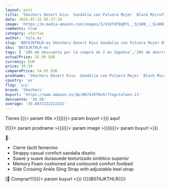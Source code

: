 ```yaml
---
layout: post
title: 'Skechers Desert Kiss  Sandalia con Pulsera Mujer  Black Microfiber Suede/Gore Trim  37 EU'
date: 2025-07-25 05:27:34
image: 'https://m.media-amazon.com/images/I/41Ufdf8gRYL._SL500_._SL400_.jpg'
comments: true
category: ofertas
author: 'tole.es'
slug: 'B074JKTHLR-es Skechers Desert Kiss Sandalia con Pulsera Mujer Black...'
sku: 'B074JKTHLR-es'
tags: [ '10% de descuento por la compra de 2 en Zapatos','20% de ahorro en calzado','20% de ahorro en moda','Arborist Merchandising Root','Buenos precios en moda','Compre 2 y obtenga un 10 % de descuento','Compre 2 y obtenga un 10 % de descuento_Shoes1','ES Skechers PD','MFN 4','Moda','Moda Mujer','Ofertas moda','Prime Student -10% adicional en una selección de Moda','Ropa','Sandalias de vestir para mujer','Sandalias y chanclas para mujer','Self Service','Shoes','Special Features Stores','Tienda Skechers','Zapatos para mujer','Zapatos: -10% adicional en una selección de Moda','c8538d25-3af9-48d3-aeff-5f3ce5572a36_0','c8538d25-3af9-48d3-aeff-5f3ce5572a36_1','c8538d25-3af9-48d3-aeff-5f3ce5572a36_2001','c8538d25-3af9-48d3-aeff-5f3ce5572a36_2801','c8538d25-3af9-48d3-aeff-5f3ce5572a36_4101','c8538d25-3af9-48d3-aeff-5f3ce5572a36_4801','c8538d25-3af9-48d3-aeff-5f3ce5572a36_7601','c8538d25-3af9-48d3-aeff-5f3ce5572a36_8301','c8538d25-3af9-48d3-aeff-5f3ce5572a36_8401','c8538d25-3af9-48d3-aeff-5f3ce5572a36_9001','sandalia','skechers','🇪🇸', ]
actualPrice: 35.99 EUR
currency: EUR
price: 35.99
comparePrice: 54.95 EUR
prodname: 'Skechers Desert Kiss  Sandalia con Pulsera Mujer  Black Microfiber Suede/Gore Trim  37 EU'
country: 'es'
flag: '🇪🇸'
brand: 'Skechers'
buyurl: 'https://www.amazon.es/dp/B074JKTHLR/?tag=tolees-21'
descuento: '34.50'
average: '35.8072222222221'
---
```


Tienes [{{< param title >}}]({{< param buyurl >}}) aqui!

[![{{< param prodname >}}]({{< param image >}})]({{< param buyurl >}})

🔎:

- Cierre táctil femenino
- Strappy casual comfort sandalia diseño
- Suave y suave durasuede texturizado sintético superior
- Memory Foam cushioned and contoured comfort footbed
- Side Crossing Ankle Sling Strap with adjustable heel strap

[🛒 Comprar!!!]({{< param buyurl >}})
{{<world>}}B074JKTHLR{{</world>}}
